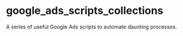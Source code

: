 # google_ads_scripts_collections
A series of useful Google Ads scripts to automate daunting processes.
